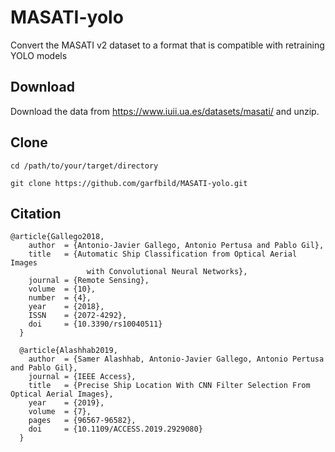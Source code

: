 # MASATI-yolo
Convert the MASATI v2 dataset to a format that is compatible with retraining YOLO models

## Download 
Download the data from https://www.iuii.ua.es/datasets/masati/ and unzip. 

## Clone

```
cd /path/to/your/target/directory
```
```
git clone https://github.com/garfbild/MASATI-yolo.git
```
## Citation
```
@article{Gallego2018,
    author  = {Antonio-Javier Gallego, Antonio Pertusa and Pablo Gil},
    title   = {Automatic Ship Classification from Optical Aerial Images
                 with Convolutional Neural Networks},
    journal = {Remote Sensing},
    volume  = {10},
    number  = {4},
    year    = {2018},
    ISSN    = {2072-4292},
    doi     = {10.3390/rs10040511}
  }

  @article{Alashhab2019,
    author  = {Samer Alashhab, Antonio-Javier Gallego, Antonio Pertusa and Pablo Gil},
    journal = {IEEE Access},
    title   = {Precise Ship Location With CNN Filter Selection From Optical Aerial Images},
    year    = {2019},
    volume  = {7},
    pages   = {96567-96582},
    doi     = {10.1109/ACCESS.2019.2929080}
  }
```
